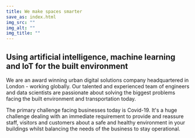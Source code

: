```yaml
---
title: We make spaces smarter
save_as: index.html
img_src: ""
img_alt: ""
img_title: ""
---
```

## Using artificial intelligence, machine learning and IoT for the built environment

We are an award winning urban digital solutions company headquartered in London - working globally. Our talented and experienced team of engineers and data scientists are passionate about solving the biggest problems facing the built environment and transportation today.

The primary challenge facing businesses today is Covid-19.  It's a huge challenge dealing with an immediate requirement to provide and reassure staff, visitors and customers about a safe and healthy environment in your buildings whilst balancing the needs of the business to stay operational. 


